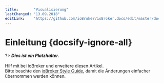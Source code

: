 ```yaml
---
title:       "Visualisierung"
lastChanged: "13.09.2018"
editLink:    "https://github.com/ioBroker/ioBroker.docs/edit/master/docs/viz/README.md"
---
```


# Einleitung {docsify-ignore-all}

?> ***Dies ist ein Platzhalter***. 
   <br><br>
   Hilf mit bei ioBroker und erweitere diesen Artikel.  
   Bitte beachte den [ioBroker Style Guide](appendix/style_guide), 
   damit die Änderungen einfacher übernommen werden können.

